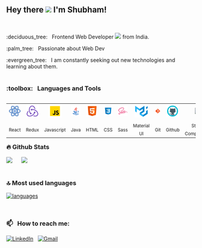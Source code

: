 <h2>Hey there <img src="https://media.giphy.com/media/hvRJCLFzcasrR4ia7z/giphy.gif" width="30"> I'm Shubham! </h2>
 <br />
 <p>:deciduous_tree: &nbsp; Frontend Web Developer <img src="https://media.giphy.com/media/WUlplcMpOCEmTGBtBW/giphy.gif" width="30"> from India.</p>
<p> :palm_tree: &nbsp; Passionate about Web Dev</p>
<p> :evergreen_tree: &nbsp;  I am constantly seeking out new technologies and learning about them.</p?
<br/>
<br/>
<br/>
<h3> :toolbox: &nbsp; Languages and Tools </h3>
<table align="left" >
	<tr align="center">
		<td >
			<img src="https://raw.githubusercontent.com/im-shubhamsharma/im-shubhamsharma/7bfb4c3802a74e4b8a2cff34b3433210eb0ce573/Assets/react.svg" width="35"/>
		</td>
		<td >
			<img src="./Assets/redux.svg" width="35"/>
		</td>	
		<td >
			<img src="./Assets/js.svg" width="35"/>
		</td>	
		<td>
			<img src="./Assets/java.svg" width="35"/>
		</td>
		<td>
			<img src="./Assets/html.svg" width="35"/>
		</td>
		<td >
			<img src="./Assets/css.svg" width="35"/>
		</td>
		<td>
			<img src="./Assets/sass.svg" width="35"/>
		</td>
		<td>
			<img src="./Assets/material.svg" width="35"/>
		</td>
  	<td>
			<img src="./Assets/git.svg" width="35"/>
		</td>
  	<td>
			<img src="./Assets/github.svg" width="35"/>
		</td>
   	<td>
			<img src="https://styled-components.com/atom.png" width="25"/>
		</td>
  
  
  </tr>
     <tr align="center" >
	    <td><sub>React</sub></td>
    	<td><sub>Redux</sub></td>
     <td><sub>Javascript</sub></td>
     <td><sub>Java</sub></td>
     <td><sub>HTML</sub></td>
     <td><sub>CSS</sub></td>
     <td><sub>Sass</sub></td>
     <td><sub>Material UI</sub></td>
     <td><sub>Git</sub></td>
     <td><sub>Github</sub></td>
      <td><sub>Styled Components</sub></td>
  </tr>
</table>

<br/>
<br/>
<br/>
<br/>
<br/>


 <h3>🔥  Github Stats</h3>
 <a href="https://github.com/im-shubhamsharma"><img width="48%" src="https://github-readme-stats.vercel.app/api?username=im-shubhamsharma&layout=compact&theme=radical&title_color=ff3068"></a>  &nbsp; &nbsp;
  <a href="https://github.com/im-shubhamsharma"><img width="48%" src="http://github-readme-streak-stats.herokuapp.com/?user=im-shubhamsharma&layout=compact&theme=radical&date_format=M%20j%5B%2C%20Y%5D&ring=ff3068&fire=ff3068&sideNums=ff3068"></a>
  
  <br/>
  <br/>
 <h3>🔝 Most used languages</h3>
<p align="left">
	<a href="https://github.com/im-shubhamsharma"><img alt="languages" src="https://github-readme-stats.vercel.app/api/top-langs/?username=im-shubhamsharma&layout=compact&theme=radical&title_color=ff3068" /></a>
</p>

<br/>
<h3>📫 &nbsp; How to reach me:</h3>
<a href="https://www.linkedin.com/in/im-shubhamsharma"><img alt="LinkedIn" src="https://img.shields.io/badge/linkedin%20-%230077B5.svg?&style=flat&logo=linkedin&logoColor=white"/></a> &nbsp;
<a href="mailto:im.shubhamsharma002@gmail.com"><img alt="Gmail" src="https://img.shields.io/badge/Gmail-D14836?style=flat&logo=gmail&logoColor=white" /></a> &nbsp;


